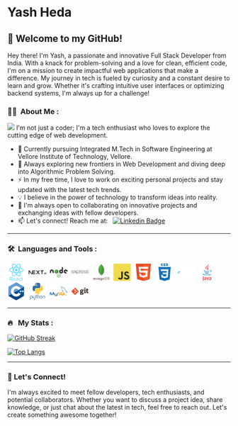 # Yash Heda

## 👋 Welcome to my GitHub!

Hey there! I'm Yash, a passionate and innovative Full Stack Developer from India. With a knack for problem-solving and a love for clean, efficient code, I'm on a mission to create impactful web applications that make a difference. My journey in tech is fueled by curiosity and a constant desire to learn and grow. Whether it's crafting intuitive user interfaces or optimizing backend systems, I'm always up for a challenge!

### :man_technologist: &nbsp;About Me :

<img src="https://media.giphy.com/media/WUlplcMpOCEmTGBtBW/giphy.gif" width="30"> I'm not just a coder; I'm a tech enthusiast who loves to explore the cutting edge of web development.

- 🔭 Currently pursuing Integrated M.Tech in Software Engineering at Vellore Institute of Technology, Vellore.
- 🌱 Always exploring new frontiers in Web Development and diving deep into Algorithmic Problem Solving.
- ⚡ In my free time, I love to work on exciting personal projects and stay updated with the latest tech trends.
- 💡 I believe in the power of technology to transform ideas into reality.
- 🤝 I'm always open to collaborating on innovative projects and exchanging ideas with fellow developers.
- 📫 Let's connect! Reach me at: &nbsp; [![Linkedin Badge](https://img.shields.io/badge/-yashheda-blue?style=flat&logo=Linkedin&logoColor=white)](https://www.linkedin.com/in/yash-heda09)

---

### 🛠 &nbsp;Languages and Tools :

<p>
<img src="https://github.com/devicons/devicon/blob/master/icons/react/react-original-wordmark.svg" title="React" alt="React" width="40" height="40"/>&nbsp;
<img src="https://github.com/devicons/devicon/blob/master/icons/nextjs/nextjs-original-wordmark.svg" title="Next.js" alt="Next.js" width="40" height="40"/>&nbsp;
<img src="https://github.com/devicons/devicon/blob/master/icons/nodejs/nodejs-original-wordmark.svg" title="NodeJS" alt="NodeJS" width="40" height="40"/>&nbsp;
<img src="https://github.com/devicons/devicon/blob/master/icons/express/express-original-wordmark.svg" title="Express" alt="Express" width="40" height="40"/>&nbsp;
<img src="https://github.com/devicons/devicon/blob/master/icons/mongodb/mongodb-original-wordmark.svg" title="MongoDB" alt="MongoDB" width="40" height="40"/>&nbsp;
<img src="https://github.com/devicons/devicon/blob/master/icons/javascript/javascript-original.svg" title="JavaScript" alt="JavaScript" width="40" height="40"/>&nbsp;
<img src="https://github.com/devicons/devicon/blob/master/icons/html5/html5-original.svg" title="HTML5" alt="HTML" width="40" height="40"/>&nbsp;
<img src="https://github.com/devicons/devicon/blob/master/icons/css3/css3-plain-wordmark.svg"  title="CSS3" alt="CSS" width="40" height="40"/>&nbsp;
<img src="https://github.com/devicons/devicon/blob/master/icons/tailwindcss/tailwindcss-original-wordmark.svg" title="Tailwind CSS" alt="Tailwind CSS" width="40" height="40"/>&nbsp;
<img src="https://github.com/devicons/devicon/blob/master/icons/java/java-original-wordmark.svg" title="Java" alt="Java" width="40" height="40"/>&nbsp;
<img src="https://github.com/devicons/devicon/blob/master/icons/cplusplus/cplusplus-original.svg" title="C++" alt="C++" width="40" height="40"/>&nbsp;
<img src="https://github.com/devicons/devicon/blob/master/icons/python/python-original-wordmark.svg" title="Python" alt="Python" width="40" height="40"/>&nbsp;
<img src="https://github.com/devicons/devicon/blob/master/icons/mysql/mysql-original-wordmark.svg" title="MySQL"  alt="MySQL" width="40" height="40"/>&nbsp;
<img src="https://github.com/devicons/devicon/blob/master/icons/git/git-original-wordmark.svg" title="Git" **alt="Git" width="40" height="40"/>&nbsp;
</p>

---

### 🔥 &nbsp; My Stats :
[![GitHub Streak](http://github-readme-streak-stats.herokuapp.com?user=yashheda5&theme=dark&background=000000)](https://git.io/streak-stats)

[![Top Langs](https://github-readme-stats.vercel.app/api/top-langs/?username=yashheda5&layout=compact&theme=vision-friendly-dark)](https://github.com/anuraghazra/github-readme-stats)

---

### 💬 Let's Connect!

I'm always excited to meet fellow developers, tech enthusiasts, and potential collaborators. Whether you want to discuss a project idea, share knowledge, or just chat about the latest in tech, feel free to reach out. Let's create something awesome together!
